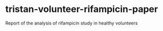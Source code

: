 # tristan-volunteer-rifampicin-paper
Report of the analysis of rifampicin study in healthy volunteers
